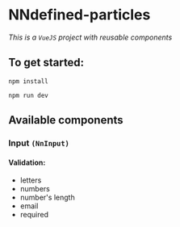 # NNdefined-particles
*This is a `VueJS` project with reusable components*

## To get started:
```
npm install
```
```
npm run dev
```

## Available components

### Input `(NnInput)`

#### Validation:
- letters
- numbers
- number's length
- email
- required

